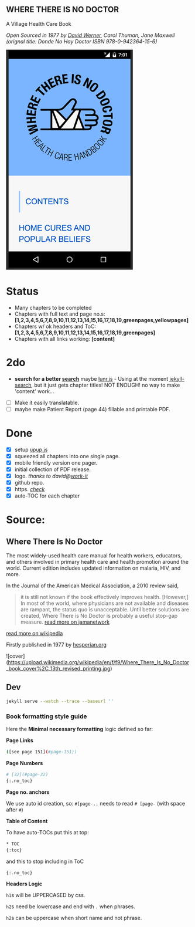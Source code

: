 WHERE THERE IS NO DOCTOR
---
A Village Health Care Book

_Open Sourced in 1977 by [David Werner](http://davidbwerner.info/), Carol Thuman, Jane Maxwell
(orignal title: Donde No Hay Doctor ISBN	978-0-942364-15-6)_


![app logo](screen.png)


# Status
- Many chapters to be completed
- Chapters with full text and page no.s: **[1,2,3,4,5,6,7,8,9,10,11,12,13,14,15,16,17,18,19,greenpages,yellowpages]**
- Chapters w/ ok headers and ToC: **[1,2,3,4,5,6,7,8,9,10,11,12,13,14,15,16,17,18,19,greenpages]**
- Chapters with all links working: **[content]**


# 2do
- **search for a better [search](https://github.com/olivernn/lunr.js)** maybe [lunr.js](http://lunrjs.com/) - Using at the moment [jekyll-search](https://github.com/christian-fei/Simple-Jekyll-Search), but it just gets chapter titles! NOT ENOUGH! no way to make 'content' work...
- [ ] Make it easily translatable.
- [ ] maybe make Patient Report (page 44) fillable and printable PDF.

# Done
- [X] setup [upup.js](https://github.com/TalAter/UpUp)
- [X] squeezed all chapters into one single page.
- [X] mobile friendly version one pager.
- [X] initial collection of PDF release.
- [X] logo. _thanks to david@[work-it](http://work-it.it)_
- [X] github repo.
- [X] https. _[check](https://junglesta.github.io/wherenodoctor/)_
- [X] auto-TOC for each chapter

# Source:

## Where There Is No Doctor
The most widely-used health care manual for health workers, educators, and others involved in primary health care and health promotion around the world. Current edition includes updated information on malaria, HIV, and more.


In the Journal of the American Medical Association, a 2010 review said,

>it is still not known if the book effectively improves health. [However,] In most of the world, where physicians are not available and diseases are rampant, the status quo is unacceptable. Until better solutions are created, Where There is No Doctor is probably a useful stop-gap measure. [read more on jamanetwork](https://dx.doi.org/10.1001%2Fjama.2010.244)

[read more on wikipedia](https://en.wikipedia.org/wiki/Where_There_Is_No_Doctor)

Firstly published in 1977 by [hesperian.org](http://hesperian.org/books-and-resources/)

![cover] (https://upload.wikimedia.org/wikipedia/en/f/f9/Where_There_Is_No_Doctor_book_cover%2C_13th_revised_printing.jpg)


## Dev

```sh
jekyll serve --watch --trace --baseurl ''
```

### Book formatting style guide

Here the **Minimal necessary formatting** logic defined so far:

**Page Links**
```sh
([see page 151](#page-151))
```

**Page Numbers**
```sh
# [32](#page-32)
{:.no_toc}
```

**Page no. anchors**

We use auto id creation, so:
`#[page-..` needs to read `# [page-` (with space after `#`)


**Table of Content**

To have auto-TOCs put this at top:

```sh
* TOC
{:toc}
```
and this to stop including in ToC

```sh
{:.no_toc}
```

**Headers Logic**

  `h1`s will be UPPERCASED by css.

  `h2`s need be lowercase and end with `.` when phrases.

  `h2`s can be uppercase when short name and not phrase.

